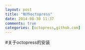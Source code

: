 ```yaml
---
layout: post
title: "制作octopress"
date: 2014-08-30 11:37
comments: true
categories: [octopress,github.com]
---
```


#关于octopress的安装
